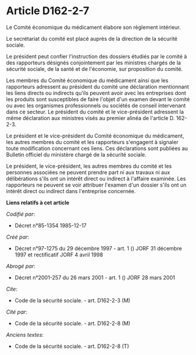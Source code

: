 # Article D162-2-7

Le Comité économique du médicament élabore son règlement intérieur.

Le secrétariat du comité est placé auprès de la direction de la sécurité sociale.

Le président peut confier l'instruction des dossiers étudiés par le comité à des rapporteurs désignés conjointement par les
ministres chargés de la sécurité sociale, de la santé et de l'économie, sur proposition du comité.

Les membres du Comité économique du médicament ainsi que les rapporteurs adressent au président du comité une déclaration
mentionnant les liens directs ou indirects qu'ils peuvent avoir avec les entreprises dont les produits sont susceptibles de
faire l'objet d'un examen devant le comité ou avec les organismes professionnels ou sociétés de conseil intervenant dans ce
secteur. Le président du comité et le vice-président adressent la même déclaration aux ministres visés au premier alinéa de
l'article D. 162-2-3.

Le président et le vice-président du Comité économique du médicament, les autres membres du comité et les rapporteurs
s'engagent à signaler toute modification concernant ces liens. Ces déclarations sont publiées au Bulletin officiel du
ministère chargé de la sécurité sociale.

Le président, le vice-président, les autres membres du comité et les personnes associées ne peuvent prendre part ni aux
travaux ni aux délibérations s'ils ont un intérêt direct ou indirect à l'affaire examinée. Les rapporteurs ne peuvent se voir
attribuer l'examen d'un dossier s'ils ont un intérêt direct ou indirect dans l'entreprise concernée.

**Liens relatifs à cet article**

_Codifié par_:

  - Décret n°85-1354 1985-12-17

_Créé par_:

  - Décret n°97-1275 du 29 décembre 1997 - art. 1 () JORF 31 décembre 1997 et rectificatif JORF 4 avril 1998

_Abrogé par_:

  - Décret n°2001-257 du 26 mars 2001 - art. 1 () JORF 28 mars 2001

_Cite_:

  - Code de la sécurité sociale. - art. D162-2-3 (M)

_Cité par_:

  - Code de la sécurité sociale. - art. D162-2-8 (M)

_Anciens textes_:

  - Code de la sécurité sociale. - art. D162-2-8 (T)
